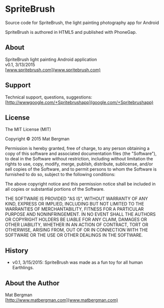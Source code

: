 SpriteBrush
===========
Source code for SpriteBrush, the light painting photography app for Android

SpriteBrush is authored in HTML5 and published with PhoneGap.

About
-----
SpriteBrush light painting Android application  
v0.1, 3/13/2015  
[www.spritebrush.com](www.spritebrush.com)


Support
-------
Technical support, questions, suggestions:  
[http://wwwgoogle.com/+Spritebrushapp](google.com/+Spritebrushapp)


License
-------
The MIT License (MIT)

Copyright &copy; 2015 Mat Bergman

Permission is hereby granted, free of charge, to any person obtaining a copy of this software and associated documentation files (the "Software"), to deal
in the Software without restriction, including without limitation the rights to use, copy, modify, merge, publish, distribute, sublicense, and/or sell
copies of the Software, and to permit persons to whom the Software is furnished to do so, subject to the following conditions:

The above copyright notice and this permission notice shall be included in all copies or substantial portions of the Software.

THE SOFTWARE IS PROVIDED "AS IS", WITHOUT WARRANTY OF ANY KIND, EXPRESS OR IMPLIED, INCLUDING BUT NOT LIMITED TO THE WARRANTIES OF MERCHANTABILITY,
FITNESS FOR A PARTICULAR PURPOSE AND NONINFRINGEMENT. IN NO EVENT SHALL THE AUTHORS OR COPYRIGHT HOLDERS BE LIABLE FOR ANY CLAIM, DAMAGES OR OTHER
LIABILITY, WHETHER IN AN ACTION OF CONTRACT, TORT OR OTHERWISE, ARISING FROM, OUT OF OR IN CONNECTION WITH THE SOFTWARE OR THE USE OR OTHER DEALINGS IN
THE SOFTWARE.

History
-------
* v0.1, 3/15/2015: SpriteBrush was made as a fun toy for all human Earthlings.


About the Author
----------------
Mat Bergman  
[http://www.matbergman.com](www.matbergman.com)